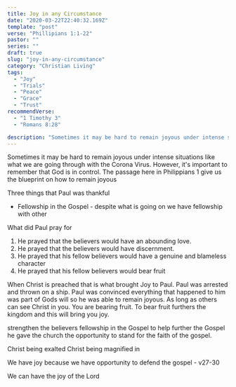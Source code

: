 ```yaml
---
title: Joy in any Circumstance
date: "2020-03-22T22:40:32.169Z"
template: "post"
verse: "Phillipians 1:1-22"
pastor: ""
series: ""
draft: true
slug: "joy-in-any-circumstance"
category: "Christian Living"
tags:
  - "Joy"
  - "Trials"
  - "Peace"
  - "Grace"
  - "Trust"
recommendVerse: 
  - "1 Timothy 3"
  - "Romans 8:28"

description: "Sometimes it may be hard to remain joyous under intense situations like what we are going through with the Corona Virus. However, it's important to remember that God is in control. This passage give us the blueprint on how to remain joyous"
---
```


Sometimes it may be hard to remain joyous under intense situations like what we are going through with the Corona Virus. However, it's important to remember that God is in control. The passage here in Philippians 1 give us the blueprint on how to remain joyous

Three things that Paul was thankful
  - Fellowship in the Gospel - despite what is going on we have fellowship with other

What did Paul pray for
1) He prayed that the believers would have an abounding love. 
2) He prayed that the believers would have discernment. 
3) He prayed that his fellow believers would have a genuine and blameless character
4) He prayed that his fellow believers would bear fruit

When Christ is preached that is what brought Joy to Paul.
Paul was arrested and thrown on a ship. 
Paul was convinced everything that happened to him was part of Gods will so he was able to remain joyous. As long as others can see Christ in you. You are bearing fruit. To bear fruit furthers the kingdom and this will bring you joy. 


strengthen the believers fellowship in the Gospel
to help further the Gospel
he gave the church the opportunity to stand for the faith of the gospel. 

Christ being exalted
Christ being magnified in

We have joy because 
we have opportunity to defend the gospel - v27-30

We can have the joy of the Lord